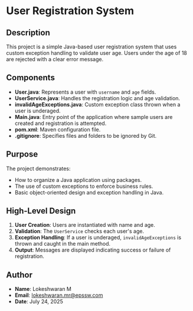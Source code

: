 # User Registration System

## Description
This project is a simple Java-based user registration system that uses custom exception handling to validate user age. Users under the age of 18 are rejected with a clear error message.

## Components

- **User.java**: Represents a user with `username` and `age` fields.
- **UserService.java**: Handles the registration logic and age validation.
- **invalidAgeExceptions.java**: Custom exception class thrown when a user is underaged.
- **Main.java**: Entry point of the application where sample users are created and registration is attempted.
- **pom.xml**: Maven configuration file.
- **.gitignore**: Specifies files and folders to be ignored by Git.

## Purpose
The project demonstrates:
- How to organize a Java application using packages.
- The use of custom exceptions to enforce business rules.
- Basic object-oriented design and exception handling in Java.

## High-Level Design

1. **User Creation**: Users are instantiated with name and age.
2. **Validation**: The `UserService` checks each user's age.
3. **Exception Handling**: If a user is underaged, `invalidAgeExceptions` is thrown and caught in the main method.
4. **Output**: Messages are displayed indicating success or failure of registration.

## Author

- **Name**: Lokeshwaran M  
- **Email**: lokeshwaran.mr@epssw.com  
- **Date**: July 24, 2025
